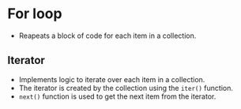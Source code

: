 # For loop 
- Reapeats a block of code for each item in a collection.
## Iterator 
- Implements logic to iterate over each item in a collection.
- The iterator is created by the collection using the `iter()` function.
- `next()` function is used to get the next item from the iterator.